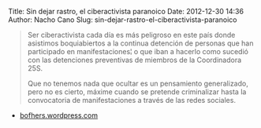Title: Sin dejar rastro, el ciberactivista paranoico
Date: 2012-12-30 14:36
Author: Nacho Cano
Slug: sin-dejar-rastro-el-ciberactivista-paranoico

> Ser ciberactivista cada día es más peligroso en este país donde
> asistimos boquiabiertos a la continua detención de personas que han
> participado en manifestaciones¦ o que iban a hacerlo como sucedió con
> las detenciones preventivas de miembros de la Coordinadora 25S.
>
> Que no tenemos nada que ocultar es un pensamiento generalizado, pero
> no es cierto, máxime cuando se pretende criminalizar hasta la
> convocatoria de manifestaciones a través de las redes sociales.

- [bofhers.wordpress.com][]

  [bofhers.wordpress.com]: http://bofhers.wordpress.com/2012/12/21/sin-dejar-rastro-el-ciberactivista-paranoico/
    "Sin dejar rastro, el ciberactivista paranoico"
